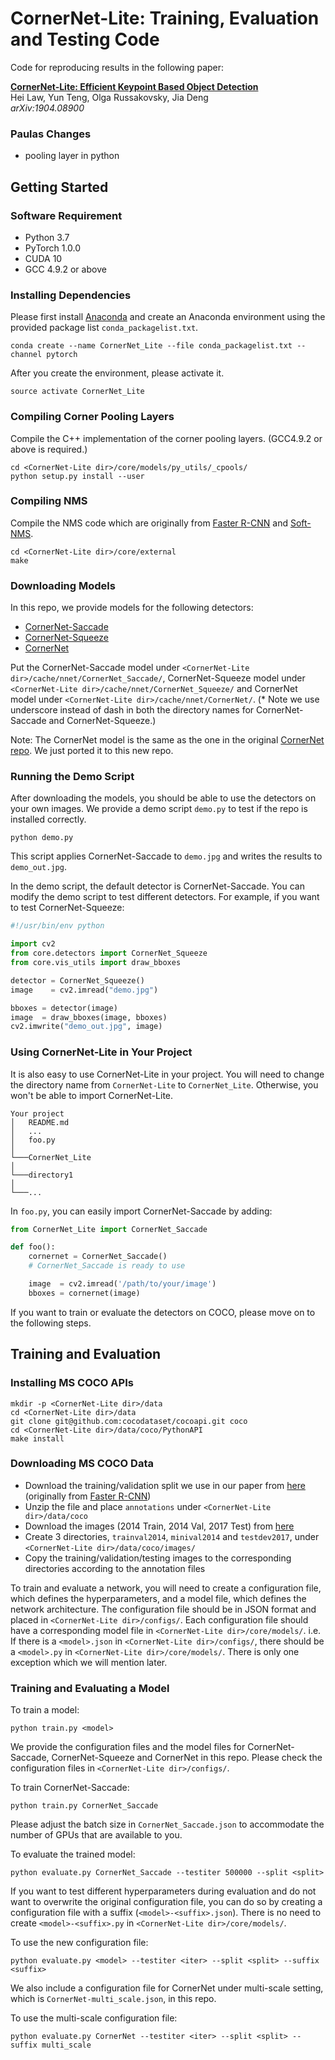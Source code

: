 # CornerNet-Lite: Training, Evaluation and Testing Code
Code for reproducing results in the following paper:

[**CornerNet-Lite: Efficient Keypoint Based Object Detection**](https://arxiv.org/abs/1904.08900)  
Hei Law, Yun Teng, Olga Russakovsky, Jia Deng  
*arXiv:1904.08900* 

### Paulas Changes
- pooling layer in python

## Getting Started
### Software Requirement
- Python 3.7
- PyTorch 1.0.0
- CUDA 10
- GCC 4.9.2 or above

### Installing Dependencies
Please first install [Anaconda](https://anaconda.org) and create an Anaconda environment using the provided package list `conda_packagelist.txt`.
```
conda create --name CornerNet_Lite --file conda_packagelist.txt --channel pytorch
```

After you create the environment, please activate it.
```
source activate CornerNet_Lite
```

### Compiling Corner Pooling Layers
Compile the C++ implementation of the corner pooling layers. (GCC4.9.2 or above is required.)
```
cd <CornerNet-Lite dir>/core/models/py_utils/_cpools/
python setup.py install --user
```

### Compiling NMS
Compile the NMS code which are originally from [Faster R-CNN](https://github.com/rbgirshick/py-faster-rcnn/blob/master/lib/nms/cpu_nms.pyx) and [Soft-NMS](https://github.com/bharatsingh430/soft-nms/blob/master/lib/nms/cpu_nms.pyx).
```
cd <CornerNet-Lite dir>/core/external
make
```

### Downloading Models
In this repo, we provide models for the following detectors:
- [CornerNet-Saccade](https://drive.google.com/file/d/1MQDyPRI0HgDHxHToudHqQ-2m8TVBciaa/view?usp=sharing)
- [CornerNet-Squeeze](https://drive.google.com/file/d/1qM8BBYCLUBcZx_UmLT0qMXNTh-Yshp4X/view?usp=sharing)
- [CornerNet](https://drive.google.com/file/d/1e8At_iZWyXQgLlMwHkB83kN-AN85Uff1/view?usp=sharing)

Put the CornerNet-Saccade model under `<CornerNet-Lite dir>/cache/nnet/CornerNet_Saccade/`, CornerNet-Squeeze model under `<CornerNet-Lite dir>/cache/nnet/CornerNet_Squeeze/` and CornerNet model under `<CornerNet-Lite dir>/cache/nnet/CornerNet/`. (\* Note we use underscore instead of dash in both the directory names for CornerNet-Saccade and CornerNet-Squeeze.)

Note: The CornerNet model is the same as the one in the original [CornerNet repo](https://github.com/princeton-vl/CornerNet). We just ported it to this new repo.

### Running the Demo Script
After downloading the models, you should be able to use the detectors on your own images. We provide a demo script `demo.py` to test if the repo is installed correctly.
```
python demo.py
```
This script applies CornerNet-Saccade to `demo.jpg` and writes the results to `demo_out.jpg`.

In the demo script, the default detector is CornerNet-Saccade. You can modify the demo script to test different detectors. For example, if you want to test CornerNet-Squeeze:
```python
#!/usr/bin/env python

import cv2
from core.detectors import CornerNet_Squeeze
from core.vis_utils import draw_bboxes

detector = CornerNet_Squeeze()
image    = cv2.imread("demo.jpg")

bboxes = detector(image)
image  = draw_bboxes(image, bboxes)
cv2.imwrite("demo_out.jpg", image)
```

### Using CornerNet-Lite in Your Project
It is also easy to use CornerNet-Lite in your project. You will need to change the directory name from `CornerNet-Lite` to `CornerNet_Lite`. Otherwise, you won't be able to import CornerNet-Lite.
```
Your project
│   README.md
│   ...
│   foo.py
│
└───CornerNet_Lite
│
└───directory1
│   
└───...
```

In `foo.py`, you can easily import CornerNet-Saccade by adding:
```python
from CornerNet_Lite import CornerNet_Saccade

def foo():
    cornernet = CornerNet_Saccade()
    # CornerNet_Saccade is ready to use

    image  = cv2.imread('/path/to/your/image')
    bboxes = cornernet(image)
```

If you want to train or evaluate the detectors on COCO, please move on to the following steps.

## Training and Evaluation

### Installing MS COCO APIs
```
mkdir -p <CornerNet-Lite dir>/data
cd <CornerNet-Lite dir>/data
git clone git@github.com:cocodataset/cocoapi.git coco
cd <CornerNet-Lite dir>/data/coco/PythonAPI
make install
```

### Downloading MS COCO Data
- Download the training/validation split we use in our paper from [here](https://drive.google.com/file/d/1dop4188xo5lXDkGtOZUzy2SHOD_COXz4/view?usp=sharing) (originally from [Faster R-CNN](https://github.com/rbgirshick/py-faster-rcnn/tree/master/data))
- Unzip the file and place `annotations` under `<CornerNet-Lite dir>/data/coco`
- Download the images (2014 Train, 2014 Val, 2017 Test) from [here](http://cocodataset.org/#download)
- Create 3 directories, `trainval2014`, `minival2014` and `testdev2017`, under `<CornerNet-Lite dir>/data/coco/images/`
- Copy the training/validation/testing images to the corresponding directories according to the annotation files

To train and evaluate a network, you will need to create a configuration file, which defines the hyperparameters, and a model file, which defines the network architecture. The configuration file should be in JSON format and placed in `<CornerNet-Lite dir>/configs/`. Each configuration file should have a corresponding model file in `<CornerNet-Lite dir>/core/models/`. i.e. If there is a `<model>.json` in `<CornerNet-Lite dir>/configs/`, there should be a `<model>.py` in `<CornerNet-Lite dir>/core/models/`. There is only one exception which we will mention later.

### Training and Evaluating a Model
To train a model:
```
python train.py <model>
```

We provide the configuration files and the model files for CornerNet-Saccade, CornerNet-Squeeze and CornerNet in this repo. Please check the configuration files in `<CornerNet-Lite dir>/configs/`.

To train CornerNet-Saccade:
```
python train.py CornerNet_Saccade
```
Please adjust the batch size in `CornerNet_Saccade.json` to accommodate the number of GPUs that are available to you.

To evaluate the trained model:
```
python evaluate.py CornerNet_Saccade --testiter 500000 --split <split>
```

If you want to test different hyperparameters during evaluation and do not want to overwrite the original configuration file, you can do so by creating a configuration file with a suffix (`<model>-<suffix>.json`). There is no need to create `<model>-<suffix>.py` in `<CornerNet-Lite dir>/core/models/`.

To use the new configuration file:
```
python evaluate.py <model> --testiter <iter> --split <split> --suffix <suffix>
```

We also include a configuration file for CornerNet under multi-scale setting, which is `CornerNet-multi_scale.json`, in this repo. 

To use the multi-scale configuration file:
```
python evaluate.py CornerNet --testiter <iter> --split <split> --suffix multi_scale
